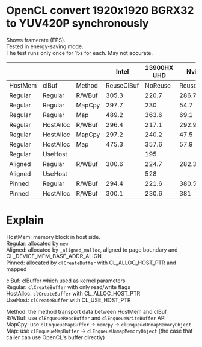 # OpenCL convert 1920x1920 BGRX32 to YUV420P synchronously

Shows framerate (FPS).  
Tested in energy-saving mode.  
The test runs only once for 15s for each. May not accurate.  

||||Intel|13900HX UHD|Nvidia|4090 laptop|
|-|-|-|-|-|-|-|
|HostMem|clBuf    |Method|ReuseClBuf|NoReuse|ReuseClBuf|NoReuse|
|Regular|Regular  |R/WBuf|305.3|220.7|286.7|229  |
|Regular|Regular  |MapCpy|297.7|230  |54.7 |37.25|
|Regular|Regular  |Map   |489.2|363.6|69.1 |44   |
|Regular|HostAlloc|R/WBuf|296.4|217.1|292.9|226.4|
|Regular|HostAlloc|MapCpy|297.2|240.2|47.5 |34.8 |
|Regular|HostAlloc|Map   |475.3|357.6|57.9 |35.8 |
|Regular|UseHost  |      |     |195  |     |141  |
|Aligned|Regular  |R/WBuf|300.6|224.7|282.3|225.3|
|Aligned|UseHost  |      |     |528  |     |146  |
|Pinned |Regular  |R/WBuf|294.4|221.6|380.5|328.8|
|Pinned |HostAlloc|R/WBuf|300.1|230.6|381  |332  |

# Explain

HostMem: memory block in host side.  
Regular: allocated by ```new```  
Aligned: allocated by ```_aligned_malloc```, aligned to page boundary and CL_DEVICE_MEM_BASE_ADDR_ALIGN  
Pinned: allocated by ```clCreateBuffer``` with CL_ALLOC_HOST_PTR and mapped  

clBuf: clBuffer which used as kernel parameters  
Regular: ```clCreateBuffer``` with only read/write flags  
HostAlloc: ```clCreateBuffer``` with CL_ALLOC_HOST_PTR  
UseHost: ```clCreateBuffer``` with CL_USE_HOST_PTR  

Method: the method transport data between HostMem and clBuf  
R/WBuf: use ```clEnqueueReadBuffer``` and ```clEnqueueWriteBuffer``` API  
MapCpy: use ```clEnqueueMapBuffer``` -> ```memcpy``` -> ```clEnqueueUnmapMemoryObject```  
Map: use ```clEnqueueMapBuffer``` -> ```clEnqueueUnmapMemoryObject``` (the case that caller can use OpenCL's buffer directly)  